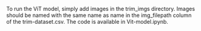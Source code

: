 To run the ViT model, simply add images in the trim_imgs directory. Images should be named with the same name as name in the img_filepath column of the trim-dataset.csv. The code is available in Vit-model.ipynb. 
